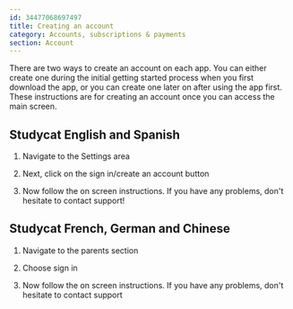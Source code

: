 ```yaml
---
id: 34477068697497
title: Creating an account
category: Accounts, subscriptions & payments
section: Account
---
```

There are two ways to create an account on each app. You can either create one during the initial getting started process when you first download the app, or you can create one later on after using the app first. These instructions are for creating an account once you can access the main screen.

## Studycat English and Spanish

1. Navigate to the Settings area

2. Next, click on the sign in/create an account button

3. Now follow the on screen instructions. If you have any problems, don't hesitate to contact support!

## Studycat French, German and Chinese

1. Navigate to the parents section

2. Choose sign in

3. Now follow the on screen instructions. If you have any problems, don't hesitate to contact support